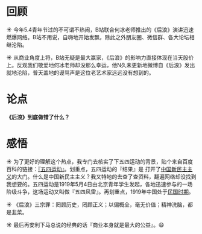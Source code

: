 # 回顾

☀️ 今年5.4青年节过的不可谓不热闹，B站联合何冰老师推出的《后浪》演讲迅速燃爆网络。B站不用说，自嗨地开始发飘，除此之外朋友圈、微信群、各大论坛相继沦陷。

☀️ 从商业角度上将，B站无疑是最大赢家，《后浪》的影响力直接体现在当天股价上。反观我们敬爱地何冰老师却没那么幸运，他N久未更新地微博自《后浪》发出就地沦陷，普天盖地的谩骂声是这位老艺术家远远没有想到的。


# 论点

**《后浪》到底做错了什么？**

# 感悟

☀️ 为了更好的理解这个热点，我专门去核实了下五四运动的背景，贴个来自百度百科的链接：[『五四运动』](https://baike.baidu.com/item/%E4%BA%94%E5%9B%9B%E8%BF%90%E5%8A%A8/291670?fr=aladdin)。划重点，五四运动的『结果』是 打开了<u>中国新民主主义</u>的大门。什么是中国新民主主义？我又特地的去查了查资料，翻遍网络却没找到我想要的。五四运动是1919年5月4日由北京青年学生发起，各地迅速参与的一场阶级斗争，这场运动又叫做『五四风雷』。再划重点，1919年中国处于<u>民国时期</u>。

☀️ 《后浪》三宗罪：罔顾历史，罔顾正义；以偏概全，毫无价值；精神洗脑，都是韭菜。

☀️ 最后再安利下马总说的经典的话『商业本身就是最大的公益』。😄
